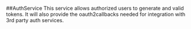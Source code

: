 ##AuthService
This service allows authorized users to generate and valid tokens.
It will also provide the oauth2callbacks needed for integration with 3rd party auth services.